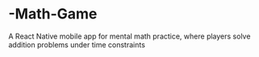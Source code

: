 # -Math-Game
A React Native mobile app for mental math practice, where players solve addition problems under time constraints

